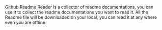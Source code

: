Github Readme Reader is a collector of readme documentations, you can use it to collect the readme documentations you want to read it.
All the Readme file will be downloaded on your local, you can read it at any where even you are offline.
